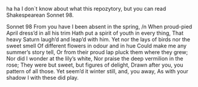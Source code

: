 ha ha 
I don`t know about what this repozytory, but you can read Shakespearean Sonnet 98. 

Sonnet 98
From you have I been absent in the spring, /n
When proud-pied April dress’d in all his trim
Hath put a spirit of youth in every thing,
That heavy Saturn laugh’d and leap’d with him.
Yet nor the lays of birds nor the sweet smell
Of different flowers in odour and in hue
Could make me any summer’s story tell,
Or from their proud lap pluck them where they grew;
Nor did I wonder at the lily’s white,
Nor praise the deep vermilion in the rose;
They were but sweet, but figures of delight,
Drawn after you, you pattern of all those.
Yet seem’d it winter still, and, you away,
As with your shadow I with these did play.
